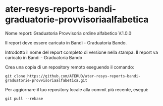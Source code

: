 # ater-resys-reports-bandi-graduatorie-provvisoriaalfabetica

Nome report: Graduatoria Provvisoria ordine alfabetico V.1.0.0

Il report deve essere caricato in Bandi - Graduatoria Bando.

Introdotto il nome del report completo di versione nella stampa.
Il report va caricato in Bandi - Graduatoria Bando

Crea una copia di un repository remoto eseguendo il comando:
```
git clone https://github.com/ATERUD/ater-resys-reports-bandi-graduatorie-provvisoriaalfabetica.git
```
Per aggiornare il tuo repository locale alla commit più recente, esegui:
```
git pull --rebase
```
